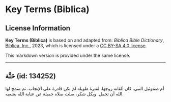 # Key Terms (Biblica)

## License Information

**Key Terms (Biblica)** is based on and adapted from: _Biblica Bible Dictionary_, [Biblica, Inc.](https://www.biblica.com/), 2023, which is licensed under a [CC BY-SA 4.0 license](https://creativecommons.org/licenses/by-sa/4.0/legalcode.en).

This markdown version is provided under the same license.



--------------------------------

## حَنَّة (id: 134252)

أم صموئيل النبي. كان ألقانة زوجها. لفترة طويلة لم تكن قادرة على الإنجاب. ثم سمح لها الله أن تحمل. وبكل شكر، صلت صلاة جميلة عن عناية الله بشعبه.


